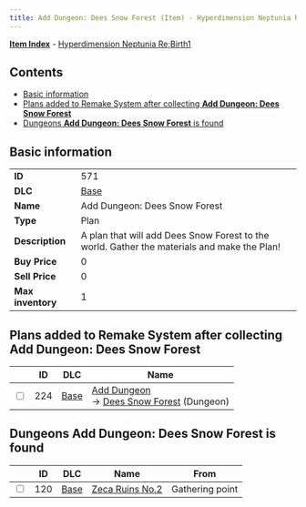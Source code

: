 ```yaml
---
title: Add Dungeon: Dees Snow Forest (Item) - Hyperdimension Neptunia Re;Birth1
---
```


[**Item Index**](/neptunia/rb1/item/index.html) - [Hyperdimension Neptunia Re;Birth1](/neptunia/rb1)

## Contents

- [Basic information](#basic-information)
- [Plans added to Remake System after collecting **Add Dungeon: Dees Snow Forest**](#plans-added-to-remake-system-after-collecting-add-dungeon-dees-snow-forest)
- [Dungeons **Add Dungeon: Dees Snow Forest** is found](#dungeons-add-dungeon-dees-snow-forest-is-found)

## Basic information

|   |   |
| -- | -- |
| **ID** | 571 |
| **DLC** | [Base](/neptunia/rb1/dlc/1-base.html) |
| **Name** | Add Dungeon: Dees Snow Forest |
| **Type** | Plan |
| **Description** | A plan that will add Dees Snow Forest to the world. Gather the materials and make the Plan! |
| **Buy Price** | 0 |
| **Sell Price** | 0 |
| **Max inventory** | 1 |


## Plans added to Remake System after collecting **Add Dungeon: Dees Snow Forest**

|    | ID | DLC | Name |
| -- | -- | --- | ---- |
| <input type="checkbox" id="rb1-remake-1-224" class="trackbox" /> | 224 | [Base](/neptunia/rb1/dlc/1-base.html) | [Add Dungeon](/neptunia/rb1/remake/1-224-add-dungeon.html)<br /> → [Dees Snow Forest](/neptunia/rb1/dungeon/1-121-dees-snow-forest.html) (Dungeon) |


## Dungeons **Add Dungeon: Dees Snow Forest** is found

|    | ID | DLC | Name | From |
| -- | -- | --- | ---- | ---- |
| <input type="checkbox" id="rb1-dungeon-1-120" class="trackbox" /> | 120 | [Base](/neptunia/rb1/dlc/1-base.html) | [Zeca Ruins No.2](/neptunia/rb1/dungeon/1-120-zeca-ruins-no-2.html) | Gathering point |
